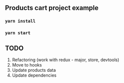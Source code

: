 ## Products cart project example

### `yarn install`

### `yarn start`

## TODO

1. Refactoring (work with redux - major, store, devtools)
2. Move to hooks
3. Update products data
4. Update dependencies
